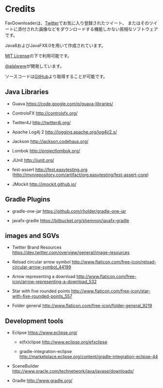 Credits
=============================================

FavDownloaderは、[Twitter](https://twitter.com/)でお気に入り登録されたツイート、
またはそのツイートに添付された画像などをダウンロードする機能しかない貧相なソフトウェアです。

Java8およびJavaFX8.0を用いて作成されています。

[MIT License](http://opensource.org/licenses/mit-license.php)の下で利用可能です。

[@alalwww](https://twitter.com/alalwww)が開発しています。

ソースコードは[GitHub](https://github.com/alalwww/FavDownloader)より取得することが可能です。


Java Libraries
-----------------------

- Guava
https://code.google.com/p/guava-libraries/

- ControlsFX
http://controlsfx.org/

- Twitter4J
http://twitter4j.org/

- Apache Log4j 2
http://logging.apache.org/log4j/2.x/

- Jackson
http://jackson.codehaus.org/

- Lombok
http://projectlombok.org/

- JUnit
http://junit.org/

- fest-assert
http://fest.easytesting.org (http://mvnrepository.com/artifact/org.easytesting/fest-assert-core)

- JMockit
http://jmockit.github.io/


Gradle Plugins
-----------------------

- gradle-one-jar
https://github.com/rholder/gradle-one-jar

- javafx-gradle
https://bitbucket.org/shemnon/javafx-gradle



images and SGVs
-----------------------

- Twitter Brand Resources
https://dev.twitter.com/overview/general/image-resources

- Reload circular arrow symbol
http://www.flaticon.com/free-icon/reload-circular-arrow-symbol_44199

- Arrow representing a download
http://www.flaticon.com/free-icon/arrow-representing-a-download_532

- Star with five rounded points
http://www.flaticon.com/free-icon/star-with-five-rounded-points_557

- Folder general
http://www.flaticon.com/free-icon/folder-general_9219

Development tools
-----------------------

- Eclipse
https://www.eclipse.org/

    - e(fx)clipse
    http://www.eclipse.org/efxclipse

    - gradle-integration-eclipse
    http://marketplace.eclipse.org/content/gradle-integration-eclipse-44

- SceneBuilder
http://www.oracle.com/technetwork/java/javase/downloads/

- Gradle
http://www.gradle.org/


